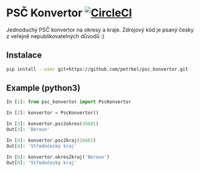# PSČ Konvertor [![CircleCI](https://circleci.com/gh/petrbel/psc_konvertor/tree/master.svg?style=shield)](https://circleci.com/gh/petrbel/psc_konvertor/tree/master)
Jednoduchý PSČ konvertor na okresy a kraje. Zdrojový kód je psaný česky z veřejně nepublikovatelných důvodů :)

## Instalace
```bash
pip install --user git+https://github.com/petrbel/psc_konvertor.git
```

## Example (python3)
```python
In [1]: from psc_konvertor import PscKonvertor

In [2]: konvertor = PscKonvertor()

In [3]: konvertor.psc2okres(26601)
Out[3]: 'Beroun'

In [4]: konvertor.psc2kraj(26601)
Out[4]: 'Středočeský kraj'

In [6]: konvertor.okres2kraj('Beroun')
Out[6]: 'Středočeský kraj'
```
